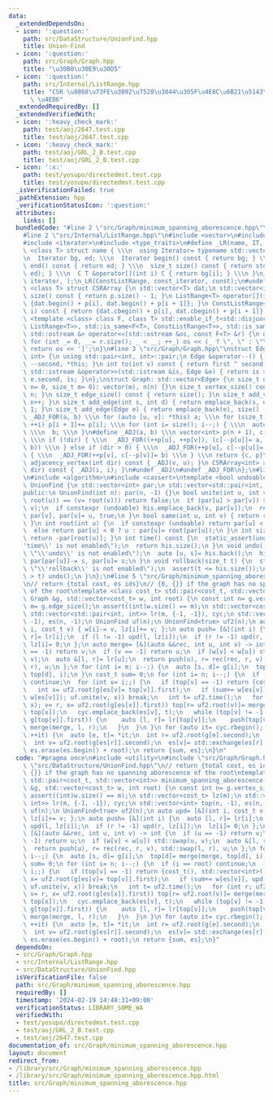 ```yaml
---
data:
  _extendedDependsOn:
  - icon: ':question:'
    path: src/DataStructure/UnionFind.hpp
    title: Union-Find
  - icon: ':question:'
    path: src/Graph/Graph.hpp
    title: "\u30B0\u30E9\u30D5"
  - icon: ':question:'
    path: src/Internal/ListRange.hpp
    title: "CSR \u8868\u73FE\u3092\u7528\u3044\u305F\u4E8C\u6B21\u5143\u914D\u5217\
      \ \u4ED6"
  _extendedRequiredBy: []
  _extendedVerifiedWith:
  - icon: ':heavy_check_mark:'
    path: test/aoj/2647.test.cpp
    title: test/aoj/2647.test.cpp
  - icon: ':heavy_check_mark:'
    path: test/aoj/GRL_2_B.test.cpp
    title: test/aoj/GRL_2_B.test.cpp
  - icon: ':x:'
    path: test/yosupo/directedmst.test.cpp
    title: test/yosupo/directedmst.test.cpp
  _isVerificationFailed: true
  _pathExtension: hpp
  _verificationStatusIcon: ':question:'
  attributes:
    links: []
  bundledCode: "#line 2 \"src/Graph/minimum_spanning_aborescence.hpp\"\n#include <utility>\n\
    #line 2 \"src/Internal/ListRange.hpp\"\n#include <vector>\n#include <iostream>\n\
    #include <iterator>\n#include <type_traits>\n#define _LR(name, IT, C) \\\n template\
    \ <class T> struct name { \\\n  using Iterator= typename std::vector<T>::IT; \\\
    \n  Iterator bg, ed; \\\n  Iterator begin() const { return bg; } \\\n  Iterator\
    \ end() const { return ed; } \\\n  size_t size() const { return std::distance(bg,\
    \ ed); } \\\n  C T &operator[](int i) C { return bg[i]; } \\\n }\n_LR(ListRange,\
    \ iterator, );\n_LR(ConstListRange, const_iterator, const);\n#undef _LR\ntemplate\
    \ <class T> struct CSRArray {\n std::vector<T> dat;\n std::vector<int> p;\n size_t\
    \ size() const { return p.size() - 1; }\n ListRange<T> operator[](int i) { return\
    \ {dat.begin() + p[i], dat.begin() + p[i + 1]}; }\n ConstListRange<T> operator[](int\
    \ i) const { return {dat.cbegin() + p[i], dat.cbegin() + p[i + 1]}; }\n};\ntemplate\
    \ <template <class> class F, class T> std::enable_if_t<std::disjunction_v<std::is_same<F<T>,\
    \ ListRange<T>>, std::is_same<F<T>, ConstListRange<T>>, std::is_same<F<T>, CSRArray<T>>>,\
    \ std::ostream &> operator<<(std::ostream &os, const F<T> &r) {\n os << '[';\n\
    \ for (int _= 0, __= r.size(); _ < __; ++_) os << (_ ? \", \" : \"\") << r[_];\n\
    \ return os << ']';\n}\n#line 3 \"src/Graph/Graph.hpp\"\nstruct Edge: std::pair<int,\
    \ int> {\n using std::pair<int, int>::pair;\n Edge &operator--() { return --first,\
    \ --second, *this; }\n int to(int v) const { return first ^ second ^ v; }\n friend\
    \ std::istream &operator>>(std::istream &is, Edge &e) { return is >> e.first >>\
    \ e.second, is; }\n};\nstruct Graph: std::vector<Edge> {\n size_t n;\n Graph(size_t\
    \ n= 0, size_t m= 0): vector(m), n(n) {}\n size_t vertex_size() const { return\
    \ n; }\n size_t edge_size() const { return size(); }\n size_t add_vertex() { return\
    \ n++; }\n size_t add_edge(int s, int d) { return emplace_back(s, d), size() -\
    \ 1; }\n size_t add_edge(Edge e) { return emplace_back(e), size() - 1; }\n#define\
    \ _ADJ_FOR(a, b) \\\n for (auto [u, v]: *this) a; \\\n for (size_t i= 0; i < n;\
    \ ++i) p[i + 1]+= p[i]; \\\n for (int i= size(); i--;) { \\\n  auto [u, v]= (*this)[i];\
    \ \\\n  b; \\\n }\n#define _ADJ(a, b) \\\n vector<int> p(n + 1), c(size() << !dir);\
    \ \\\n if (!dir) { \\\n  _ADJ_FOR((++p[u], ++p[v]), (c[--p[u]]= a, c[--p[v]]=\
    \ b)) \\\n } else if (dir > 0) { \\\n  _ADJ_FOR(++p[u], c[--p[u]]= a) \\\n } else\
    \ { \\\n  _ADJ_FOR(++p[v], c[--p[v]]= b) \\\n } \\\n return {c, p}\n CSRArray<int>\
    \ adjacency_vertex(int dir) const { _ADJ(v, u); }\n CSRArray<int> adjacency_edge(int\
    \ dir) const { _ADJ(i, i); }\n#undef _ADJ\n#undef _ADJ_FOR\n};\n#line 3 \"src/DataStructure/UnionFind.hpp\"\
    \n#include <algorithm>\n#include <cassert>\ntemplate <bool undoable= false> class\
    \ UnionFind {\n std::vector<int> par;\n std::vector<std::pair<int, int>> his;\n\
    public:\n UnionFind(int n): par(n, -1) {}\n bool unite(int u, int v) {\n  if ((u=\
    \ root(u)) == (v= root(v))) return false;\n  if (par[u] > par[v]) std::swap(u,\
    \ v);\n  if constexpr (undoable) his.emplace_back(v, par[v]);\n  return par[u]+=\
    \ par[v], par[v]= u, true;\n }\n bool same(int u, int v) { return root(u) == root(v);\
    \ }\n int root(int u) {\n  if constexpr (undoable) return par[u] < 0 ? u : root(par[u]);\n\
    \  else return par[u] < 0 ? u : par[u]= root(par[u]);\n }\n int size(int u) {\
    \ return -par[root(u)]; }\n int time() const {\n  static_assert(undoable, \"\\\
    'time\\' is not enabled\");\n  return his.size();\n }\n void undo() {\n  static_assert(undoable,\
    \ \"\\'undo\\' is not enabled\");\n  auto [u, s]= his.back();\n  his.pop_back(),\
    \ par[par[u]]-= s, par[u]= s;\n }\n void rollback(size_t t) {\n  static_assert(undoable,\
    \ \"\\'rollback\\' is not enabled\");\n  assert(t <= his.size());\n  while (his.size()\
    \ > t) undo();\n }\n};\n#line 5 \"src/Graph/minimum_spanning_aborescence.hpp\"\
    \n// return {total cost, es ids}\n// {0, {}} if the graph has no spanning aborescence\
    \ of the root\ntemplate <class cost_t> std::pair<cost_t, std::vector<int>> minimum_spanning_aborescence(const\
    \ Graph &g, std::vector<cost_t> w, int root) {\n const int n= g.vertex_size(),\
    \ m= g.edge_size();\n assert((int)w.size() == m);\n std::vector<cost_t> lz(m);\n\
    \ std::vector<std::pair<int, int>> lr(m, {-1, -1}), cyc;\n std::vector<int> top(n,\
    \ -1), es(n, -1);\n UnionFind uf(n);\n UnionFind<true> uf2(n);\n auto upd= [&](int\
    \ i, cost_t v) { w[i]-= v, lz[i]+= v; };\n auto push= [&](int i) {\n  auto [l,\
    \ r]= lr[i];\n  if (l != -1) upd(l, lz[i]);\n  if (r != -1) upd(r, lz[i]);\n \
    \ lz[i]= 0;\n };\n auto merge= [&](auto &&rec, int u, int v) -> int {\n  if (u\
    \ == -1) return v;\n  if (v == -1) return u;\n  if (w[v] < w[u]) std::swap(u,\
    \ v);\n  auto &[l, r]= lr[u];\n  return push(u), r= rec(rec, r, v), std::swap(l,\
    \ r), u;\n };\n for (int i= m; i--;) {\n  auto [s, d]= g[i];\n  top[d]= merge(merge,\
    \ top[d], i);\n }\n cost_t sum= 0;\n for (int i= n; i--;) {\n  if (i == root)\
    \ continue;\n  for (int v= i;;) {\n   if (top[v] == -1) return {cost_t(), std::vector<int>()};\n\
    \   int x= uf2.root(g[es[v]= top[v]].first);\n   if (sum+= w[es[v]], upd(es[v],\
    \ w[es[v]]); uf.unite(v, x)) break;\n   int t= uf2.time();\n   for (int r; uf2.unite(v,\
    \ x); v= r, x= uf2.root(g[es[x]].first)) top[r= uf2.root(v)]= merge(merge, top[v],\
    \ top[x]);\n   cyc.emplace_back(es[v], t);\n   while (top[v] != -1 && uf2.same(v,\
    \ g[top[v]].first)) {\n    auto [l, r]= lr[top[v]];\n    push(top[v]), top[v]=\
    \ merge(merge, l, r);\n   }\n  }\n }\n for (auto it= cyc.rbegin(); it != cyc.rend();\
    \ ++it) {\n  auto [e, t]= *it;\n  int r= uf2.root(g[e].second);\n  uf2.rollback(t);\n\
    \  int v= uf2.root(g[es[r]].second);\n  es[v]= std::exchange(es[r], e);\n }\n\
    \ es.erase(es.begin() + root);\n return {sum, es};\n}\n"
  code: "#pragma once\n#include <utility>\n#include \"src/Graph/Graph.hpp\"\n#include\
    \ \"src/DataStructure/UnionFind.hpp\"\n// return {total cost, es ids}\n// {0,\
    \ {}} if the graph has no spanning aborescence of the root\ntemplate <class cost_t>\
    \ std::pair<cost_t, std::vector<int>> minimum_spanning_aborescence(const Graph\
    \ &g, std::vector<cost_t> w, int root) {\n const int n= g.vertex_size(), m= g.edge_size();\n\
    \ assert((int)w.size() == m);\n std::vector<cost_t> lz(m);\n std::vector<std::pair<int,\
    \ int>> lr(m, {-1, -1}), cyc;\n std::vector<int> top(n, -1), es(n, -1);\n UnionFind\
    \ uf(n);\n UnionFind<true> uf2(n);\n auto upd= [&](int i, cost_t v) { w[i]-= v,\
    \ lz[i]+= v; };\n auto push= [&](int i) {\n  auto [l, r]= lr[i];\n  if (l != -1)\
    \ upd(l, lz[i]);\n  if (r != -1) upd(r, lz[i]);\n  lz[i]= 0;\n };\n auto merge=\
    \ [&](auto &&rec, int u, int v) -> int {\n  if (u == -1) return v;\n  if (v ==\
    \ -1) return u;\n  if (w[v] < w[u]) std::swap(u, v);\n  auto &[l, r]= lr[u];\n\
    \  return push(u), r= rec(rec, r, v), std::swap(l, r), u;\n };\n for (int i= m;\
    \ i--;) {\n  auto [s, d]= g[i];\n  top[d]= merge(merge, top[d], i);\n }\n cost_t\
    \ sum= 0;\n for (int i= n; i--;) {\n  if (i == root) continue;\n  for (int v=\
    \ i;;) {\n   if (top[v] == -1) return {cost_t(), std::vector<int>()};\n   int\
    \ x= uf2.root(g[es[v]= top[v]].first);\n   if (sum+= w[es[v]], upd(es[v], w[es[v]]);\
    \ uf.unite(v, x)) break;\n   int t= uf2.time();\n   for (int r; uf2.unite(v, x);\
    \ v= r, x= uf2.root(g[es[x]].first)) top[r= uf2.root(v)]= merge(merge, top[v],\
    \ top[x]);\n   cyc.emplace_back(es[v], t);\n   while (top[v] != -1 && uf2.same(v,\
    \ g[top[v]].first)) {\n    auto [l, r]= lr[top[v]];\n    push(top[v]), top[v]=\
    \ merge(merge, l, r);\n   }\n  }\n }\n for (auto it= cyc.rbegin(); it != cyc.rend();\
    \ ++it) {\n  auto [e, t]= *it;\n  int r= uf2.root(g[e].second);\n  uf2.rollback(t);\n\
    \  int v= uf2.root(g[es[r]].second);\n  es[v]= std::exchange(es[r], e);\n }\n\
    \ es.erase(es.begin() + root);\n return {sum, es};\n}"
  dependsOn:
  - src/Graph/Graph.hpp
  - src/Internal/ListRange.hpp
  - src/DataStructure/UnionFind.hpp
  isVerificationFile: false
  path: src/Graph/minimum_spanning_aborescence.hpp
  requiredBy: []
  timestamp: '2024-02-19 14:48:31+09:00'
  verificationStatus: LIBRARY_SOME_WA
  verifiedWith:
  - test/yosupo/directedmst.test.cpp
  - test/aoj/GRL_2_B.test.cpp
  - test/aoj/2647.test.cpp
documentation_of: src/Graph/minimum_spanning_aborescence.hpp
layout: document
redirect_from:
- /library/src/Graph/minimum_spanning_aborescence.hpp
- /library/src/Graph/minimum_spanning_aborescence.hpp.html
title: src/Graph/minimum_spanning_aborescence.hpp
---
```


